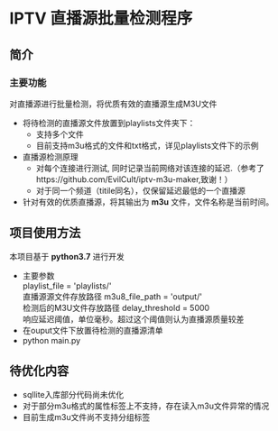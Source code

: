 # IPTV 直播源批量检测程序

## 简介

### 主要功能
对直播源进行批量检测，将优质有效的直播源生成M3U文件
- 将待检测的直播源文件放置到playlists文件夹下：  
  - 支持多个文件  
  - 目前支持m3u格式的文件和txt格式，详见playlists文件下的示例
- 直播源检测原理  
  - 对每个连接进行测试, 同时记录当前网络对该连接的延迟.（参考了https://github.com/EvilCult/iptv-m3u-maker,致谢！）  
  - 对于同一个频道（titile同名），仅保留延迟最低的一个直播源
- 针对有效的优质直播源，将其输出为 **m3u** 文件，文件名称是当前时间。

## 项目使用方法

本项目基于 **python3.7** 进行开发 
- 主要参数  
playlist_file = 'playlists/'  
直播源源文件存放路径
m3u8_file_path = 'output/'  
检测后的M3U文件存放路径
delay_threshold = 5000  
响应延迟阈值，单位毫秒。超过这个阈值则认为直播源质量较差
- 在ouput文件下放置待检测的直播源清单  
- python main.py

## 待优化内容
- sqllite入库部分代码尚未优化
- 对于部分m3u格式的属性标签上不支持，存在读入m3u文件异常的情况
- 目前生成m3u文件尚不支持分组标签 